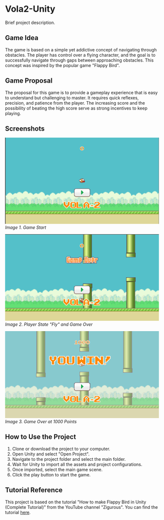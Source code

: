 # Vola2-Unity

Brief project description.

## Game Idea
The game is based on a simple yet addictive concept of navigating through obstacles. The player has control over a flying character, and the goal is to successfully navigate through gaps between approaching obstacles. This concept was inspired by the popular game "Flappy Bird".

## Game Proposal
The proposal for this game is to provide a gameplay experience that is easy to understand but challenging to master. It requires quick reflexes, precision, and patience from the player. The increasing score and the possibility of beating the high score serve as strong incentives to keep playing.

## Screenshots

![Game Start](Images/image1.png)
*Image 1. Game Start*

![Player State "Fly" and Game Over](Images/image2.png)
*Image 2. Player State "Fly" and Game Over*

![Game Over at 1000 Points](Images/image3.png)
*Image 3. Game Over at 1000 Points*

## How to Use the Project

1. Clone or download the project to your computer.
2. Open Unity and select "Open Project".
3. Navigate to the project folder and select the main folder.
4. Wait for Unity to import all the assets and project configurations.
5. Once imported, select the main game scene.
6. Click the play button to start the game.

## Tutorial Reference

This project is based on the tutorial "How to make Flappy Bird in Unity (Complete Tutorial)" from the YouTube channel "Zigurous". You can find the tutorial [here](https://www.youtube.com/watch?v=ihvBiJ1oC9U).


